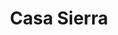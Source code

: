 ---
title: "Casa Sierra"
url: /ciudad-autonoma-de-buenos-aires/casa-sierra/
shop: directores de funerarias
---